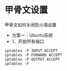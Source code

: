 # 甲骨文设置

甲骨文如何关闭防火墙设置
- 方案一：Ubuntu系统
- 1、开放所有端口
```ssh
iptables -P INPUT ACCEPT
iptables -P FORWARD ACCEPT
iptables -P OUTPUT ACCEPT
iptables -F
```

